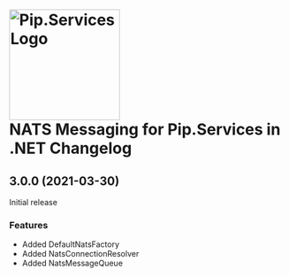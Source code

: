 # <img src="https://uploads-ssl.webflow.com/5ea5d3315186cf5ec60c3ee4/5edf1c94ce4c859f2b188094_logo.svg" alt="Pip.Services Logo" width="200"> <br/> NATS Messaging for Pip.Services in .NET Changelog

## <a name="3.0.0"></a> 3.0.0 (2021-03-30)

Initial release

### Features

* Added DefaultNatsFactory
* Added NatsConnectionResolver
* Added NatsMessageQueue

